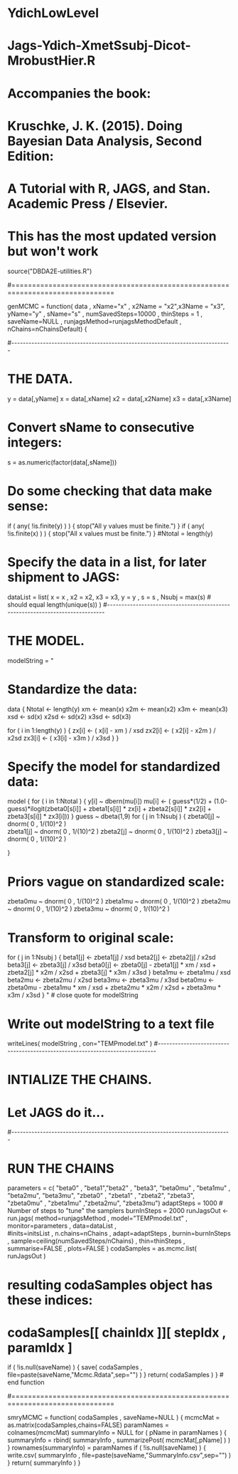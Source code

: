 # YdichLowLevel
# Jags-Ydich-XmetSsubj-Dicot-MrobustHier.R 
# Accompanies the book:
#  Kruschke, J. K. (2015). Doing Bayesian Data Analysis, Second Edition: 
#  A Tutorial with R, JAGS, and Stan. Academic Press / Elsevier.
# This has the most updated version but won't work
source("DBDA2E-utilities.R")

#===============================================================================

genMCMC = function( data , xName="x" , x2Name = "x2",x3Name = "x3", yName="y" , sName="s" ,
                    numSavedSteps=10000 , thinSteps = 1 , saveName=NULL ,
                    runjagsMethod=runjagsMethodDefault , 
                    nChains=nChainsDefault) { 
  
  #-----------------------------------------------------------------------------
  # THE DATA.
  y = data[,yName]
  x = data[,xName]
  x2 = data[,x2Name]
  x3 = data[,x3Name]
  # Convert sName to consecutive integers:
  s = as.numeric(factor(data[,sName]))
  # Do some checking that data make sense:
  if ( any( !is.finite(y) ) ) { stop("All y values must be finite.") }
  if ( any( !is.finite(x) ) ) { stop("All x values must be finite.") }
  #Ntotal = length(y)
  # Specify the data in a list, for later shipment to JAGS:
  dataList = list(
    x = x ,
    x2 = x2,
    x3 = x3,
    y = y ,
    s = s ,
    Nsubj = max(s)  # should equal length(unique(s))
  )
  #-----------------------------------------------------------------------------
  # THE MODEL.
  modelString = "
  # Standardize the data:
  data {
  Ntotal <- length(y)
  xm <- mean(x)
  x2m <- mean(x2)
  x3m <- mean(x3)
  xsd <- sd(x)
  x2sd <- sd(x2)
  x3sd <- sd(x3)
  
  for ( i in 1:length(y) ) {
  zx[i] <- ( x[i] - xm ) / xsd
  zx2[i] <- ( x2[i] - x2m ) / x2sd
  zx3[i] <- ( x3[i] - x3m ) / x3sd
  }
  }
  # Specify the model for standardized data:
  model {
  for ( i in 1:Ntotal ) {
  y[i] ~ dbern(mu[i]) 
  mu[i] <- ( guess*(1/2) + (1.0-guess)*ilogit(zbeta0[s[i]] + zbeta1[s[i]] * zx[i] + zbeta2[s[i]] * zx2[i] + zbeta3[s[i]] * zx3[i]))
  }
  guess ~ dbeta(1,9)
  for ( j in 1:Nsubj ) {
  zbeta0[j] ~ dnorm( 0 , 1/(10)^2  )  
  zbeta1[j] ~ dnorm( 0 , 1/(10)^2  )
  zbeta2[j] ~ dnorm( 0 , 1/(10)^2  )
  zbeta3[j] ~ dnorm( 0 , 1/(10)^2  )


  }
  # Priors vague on standardized scale:
  zbeta0mu ~ dnorm( 0 , 1/(10)^2 )
  zbeta1mu ~ dnorm( 0 , 1/(10)^2 )
  zbeta2mu ~ dnorm( 0 , 1/(10)^2 )
  zbeta3mu ~ dnorm( 0 , 1/(10)^2 )
  
  # Transform to original scale:
  for ( j in 1:Nsubj ) {
  beta1[j] <- zbeta1[j]  / xsd 
  beta2[j] <- zbeta2[j]  / x2sd
  beta3[j] <- zbeta3[j]  / x3sd
  beta0[j] <- zbeta0[j]  - zbeta1[j] * xm / xsd + zbeta2[j] * x2m / x2sd + zbeta3[j] * x3m / x3sd
  }
  beta1mu <- zbeta1mu  / xsd
  beta2mu <- zbeta2mu  / x2sd
  beta3mu <- zbeta3mu  / x3sd
  beta0mu <- zbeta0mu - zbeta1mu * xm / xsd + zbeta2mu * x2m / x2sd + zbeta3mu * x3m  / x3sd
  }
  " # close quote for modelString
  # Write out modelString to a text file
  writeLines( modelString , con="TEMPmodel.txt" )
  #-----------------------------------------------------------------------------
  # INTIALIZE THE CHAINS.
  # Let JAGS do it...
  #-----------------------------------------------------------------------------
  # RUN THE CHAINS
  parameters = c( "beta0" ,  "beta1","beta2" , "beta3", "beta0mu" , "beta1mu" , "beta2mu", "beta3mu",
                  "zbeta0" , "zbeta1" , "zbeta2", "zbeta3",  "zbeta0mu" , "zbeta1mu" ,"zbeta2mu", "zbeta3mu")
  adaptSteps = 1000  # Number of steps to "tune" the samplers
  burnInSteps = 2000
  runJagsOut <- run.jags( method=runjagsMethod ,
                          model="TEMPmodel.txt" , 
                          monitor=parameters , 
                          data=dataList ,  
                          #inits=initsList , 
                          n.chains=nChains ,
                          adapt=adaptSteps ,
                          burnin=burnInSteps , 
                          sample=ceiling(numSavedSteps/nChains) ,
                          thin=thinSteps ,
                          summarise=FALSE ,
                          plots=FALSE )
  codaSamples = as.mcmc.list( runJagsOut )
  # resulting codaSamples object has these indices: 
  #   codaSamples[[ chainIdx ]][ stepIdx , paramIdx ]
  
  if ( !is.null(saveName) ) {
    save( codaSamples , file=paste(saveName,"Mcmc.Rdata",sep="") )
  }
  return( codaSamples )
} # end function

#===============================================================================

smryMCMC = function(  codaSamples , 
                      saveName=NULL ) {
  mcmcMat = as.matrix(codaSamples,chains=FALSE)
  paramNames = colnames(mcmcMat)
  summaryInfo = NULL
  for ( pName in paramNames ) {
    summaryInfo = rbind( summaryInfo ,  summarizePost( mcmcMat[,pName] ) )
  }
  rownames(summaryInfo) = paramNames
  if ( !is.null(saveName) ) {
    write.csv( summaryInfo , file=paste(saveName,"SummaryInfo.csv",sep="") )
  }
  return( summaryInfo )
}
